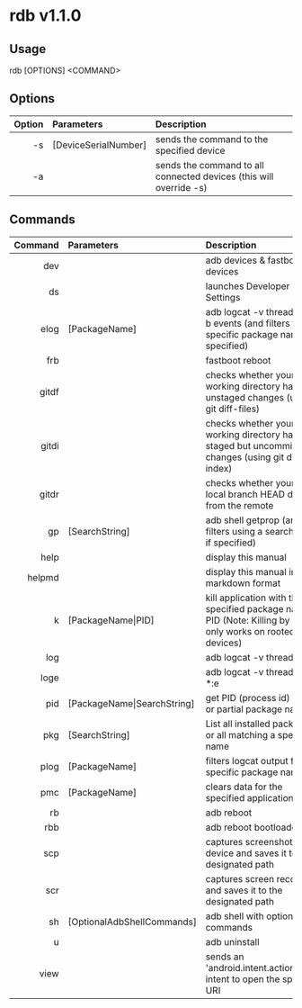 # rdb v1.1.0

## Usage
rdb [OPTIONS] \<COMMAND\>

## Options
Option | Parameters | Description
-----: | :--------- | :----------
-s | [DeviceSerialNumber] | sends the command to the specified device
-a |  | sends the command to all connected devices (this will override -s)

## Commands
Command | Parameters | Description
------: | :--------- | :----------
dev |  | adb devices & fastboot devices
ds |  | launches Developer Settings
elog | [PackageName] | adb logcat -v threadtime -b events (and filters for a specific package name if specified)
frb |  | fastboot reboot
gitdf |  | checks whether your git working directory has any unstaged changes (using git diff-files)
gitdi |  | checks whether your git working directory has any staged but uncommitted changes (using git diff-index)
gitdr |  | checks whether your git local branch HEAD differs from the remote
gp | [SearchString] | adb shell getprop (and filters using a search string if specified)
help |  | display this manual
helpmd |  | display this manual in markdown format
k | [PackageName\|PID] | kill application with the specified package name or PID (Note: Killing by PID only works on rooted devices)
log |  | adb logcat -v threadtime
loge |  | adb logcat -v threadtime *:e
pid | [PackageName\|SearchString] | get PID (process id) by full or partial package name
pkg | [SearchString] | List all installed packages or all matching a specified name
plog | [PackageName] | filters logcat output for a specific package name
pmc | [PackageName] | clears data for the specified application
rb |  | adb reboot
rbb |  | adb reboot bootloader
scp | <ScreenshotSavePath> | captures screenshot from device and saves it to the designated path
scr | <ScreenRecordingSavePath> | captures screen recording and saves it to the designated path
sh | [OptionalAdbShellCommands] | adb shell with optional commands
u | <PackageName> | adb uninstall
view | <URI> | sends an 'android.intent.action.VIEW' intent to open the specified URI


